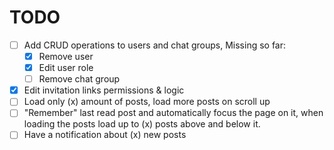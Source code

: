# TODO

- [ ] Add CRUD operations to users and chat groups, Missing so far:
  - [x] Remove user
  - [x] Edit user role
  - [ ] Remove chat group
- [x] Edit invitation links permissions & logic
- [ ] Load only (x) amount of posts, load more posts on scroll up
- [ ] "Remember" last read post and automatically focus the page on it, when loading the posts load up to (x) posts above and below it.
- [ ] Have a notification about (x) new posts
